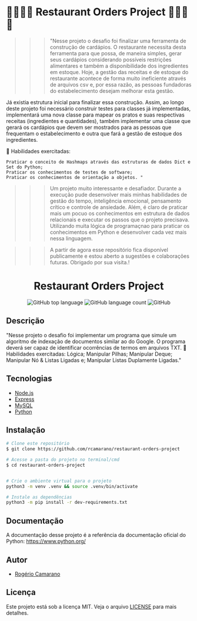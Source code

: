 # 🚀🥧🍚🍖 Restaurant Orders Project 🥧🍚🍖🚀

>>> "Nesse projeto o desafio foi finalizar uma ferramenta de construção de cardápios. O restaurante necessita desta ferramenta para que possa, de maneira simples, gerar seus cardápios considerando possíveis restrições alimentares e também a disponibilidade dos ingredientes em estoque. Hoje, a gestão das receitas e de estoque do restaurante acontece de forma muito ineficiente através de arquivos csv e, por essa razão, as pessoas fundadoras do estabelecimento desejam melhorar esta gestão.

Já existia estrutura inicial para finalizar essa construção. Assim, ao longo deste projeto foi necessário construir testes para classes já implementadas, implementará uma nova classe para mapear os pratos e suas respectivas receitas (ingredientes e quantidades), também implementar uma classe que gerará os cardápios que devem ser mostrados para as pessoas que frequentam o estabelecimento e outra que fará a gestão de estoque dos ingredientes.

🚵 Habilidades exercitadas:

    Praticar o conceito de Hashmaps através das estruturas de dados Dict e Set do Python;
    Praticar os conhecimentos de testes de software;
    Praticar os conhecimentos de orientação a objetos. "
>>> Um projeto muito interessante e desafiador. Durante a execução pude desenvolver mais minhas habilidades de gestão do tempo, inteligência emocional, pensamento crítico e controle de ansiedade.
>>> Além, é claro de praticar mais um pocuo os conhecimentos em estrutura de dados relacionais e executar os passos que o projeto precisava. Utilizando muita lógica de programaçnao para praticar os conhecimentos em Python e desenvolver cada vez mais nessa linguagem.


>>> A partir de agora esse repositório fica disponível publicamente e estou aberto a sugestões e colaborações futuras.
Obrigado por sua visita.!

<div align="center">
<!--   <img alt="TFC!" src="imgs/5ca10a0410f76.png" width="250px"> -->
  <h1>Restaurant Orders Project</h1>
  <p>
    <img alt="GitHub top language" src="https://img.shields.io/github/languages/top/rcamarano/restaurant-orders-project?color=blueviolet">
    <img alt="GitHub language count" src="https://img.shields.io/github/languages/count/rcamarano/restaurant-orders-project?color=blueviolet">
    <img alt="GitHub" src="https://img.shields.io/github/license/rcamarano/restaurant-orders-project?color=blueviolet">
  </p>
</div>

## Descrição

"Nesse projeto o desafio foi implementar um programa que simule um algoritmo de indexação de documentos similar ao do Google. O programa deverá ser capaz de identificar ocorrências de termos em arquivos TXT.
🚵 Habilidades exercitadas:
Lógica;
Manipular Pilhas;
Manipular Deque;
Manipular Nó & Listas Ligadas e;
Manipular Listas Duplamente Ligadas."

## Tecnologias

- [Node.js](https://nodejs.org/en/)
- [Express](https://expressjs.com/pt-br/)
- [MySQL](https://www.mysql.com/)
- [Python](https://www.python.org/)

## Instalação

```bash
# Clone este repositório
$ git clone https://github.com/rcamarano/restaurant-orders-project

# Acesse a pasta do projeto no terminal/cmd
$ cd restaurant-orders-project


# Crie o ambiente virtual para o projeto
python3 -m venv .venv && source .venv/bin/activate

# Instale as dependências
python3 -m pip install -r dev-requirements.txt
```

## Documentação

A documentação desse projeto é a referência da documentação oficial do Python: https://www.python.org/

## Autor

- [Rogério Camarano](https://github.com/rcamarano)

## Licença

Este projeto está sob a licença MIT. Veja o arquivo [LICENSE](LICENSE) para mais detalhes.
<!-- Olá, Tryber!
Esse é apenas um arquivo inicial para o README do seu projeto.
É essencial que você preencha esse documento por conta própria, ok?
Não deixe de usar nossas dicas de escrita de README de projetos, e deixe sua criatividade brilhar!
:warning: IMPORTANTE: você precisa deixar nítido:
- quais arquivos/pastas foram desenvolvidos por você; 
- quais arquivos/pastas foram desenvolvidos por outra pessoa estudante;
- quais arquivos/pastas foram desenvolvidos pela Trybe.
-->
